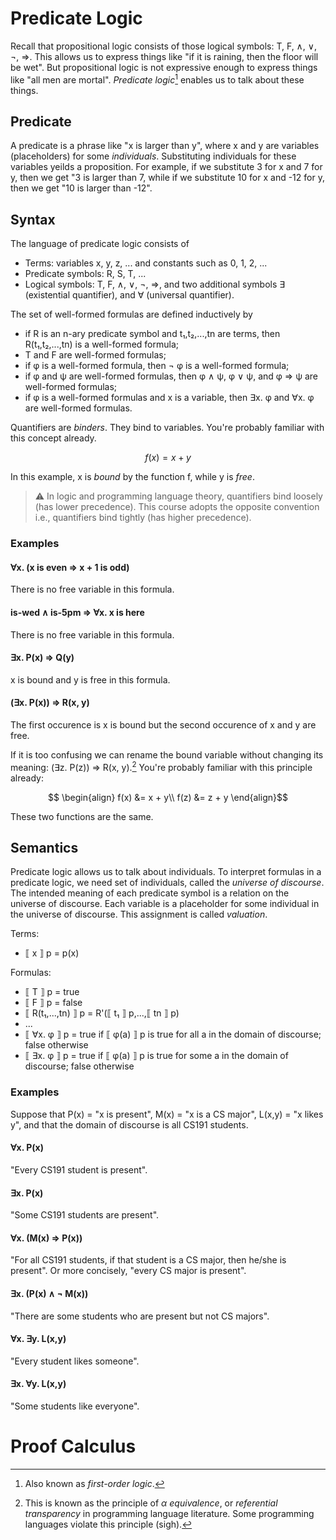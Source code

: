 # Predicate Logic

Recall that propositional logic consists of those logical symbols: T, F, ∧, ∨, ¬, ⇒.
This allows us to express things like "if it is raining, then the floor will be wet".
But propositional logic is not expressive enough to express things like "all men are mortal".
*Predicate logic*[^1] enables us to talk about these things.

## Predicate

A predicate is a phrase like "x is larger than y", where x and y are variables (placeholders) for some *individuals*.
Substituting individuals for these variables yeilds a proposition.
For example, if we substitute 3 for x and 7 for y, then we get "3 is larger than 7, while if we substitute 10 for x and -12 for y, then we get "10 is larger than -12".

## Syntax

The language of predicate logic consists of
- Terms: variables x, y, z, ... and constants such as 0, 1, 2, ...
- Predicate symbols: R, S, T, ...
- Logical symbols: T, F, ∧, ∨, ¬, ⇒, and two additional symbols ∃ (existential quantifier), and ∀ (universal quantifier).

The set of well-formed formulas are defined inductively by
- if R is an n-ary predicate symbol and t₁,t₂,...,tn are terms, then R(t₁,t₂,...,tn) is a well-formed formula;
- T and F are well-formed formulas;
- if φ is a well-formed formula, then ¬ φ is a well-formed formula;
- if φ and ψ are well-formed formulas, then φ ∧ ψ, φ ∨ ψ, and φ ⇒ ψ are well-formed formulas;
- if φ is a well-formed formulas and x is a variable, then ∃x. φ and ∀x. φ are well-formed formulas.

Quantifiers are *binders*.
They bind to variables.
You're probably familiar with this concept already.

```math
  f(x) = x + y
```

In this example, x is *bound* by the function f, while y is *free*.

> :warning: In logic and programming language theory, quantifiers bind loosely (has lower precedence).
> This course adopts the opposite convention i.e., quantifiers bind tightly (has higher precedence).

### Examples

#### ∀x. (x is even ⇒ x + 1 is odd)

There is no free variable in this formula.

#### is-wed ∧ is-5pm ⇒ ∀x. x is here

There is no free variable in this formula.

#### ∃x. P(x) ⇒ Q(y)

x is bound and y is free in this formula.

#### (∃x. P(x)) ⇒ R(x, y)

The first occurence is x is bound but the second occurence of x and y are free.

If it is too confusing we can rename the bound variable without changing its meaning: (∃z. P(z)) ⇒ R(x, y).[^2]
You're probably familiar with this principle already:

```math
  \begin{align}
    f(x) &= x + y\\
    f(z) &= z + y
  \end{align}
```

These two functions are the same.

## Semantics

Predicate logic allows us to talk about individuals.
To interpret formulas in a predicate logic, we need set of individuals, called the *universe of discourse*.
The intended meaning of each predicate symbol is a relation on the universe of discourse.
Each variable is a placeholder for some individual in the universe of discourse.
This assignment is called *valuation*.

Terms:
- ⟦ x ⟧ p = p(x)

Formulas:
- ⟦ T ⟧ p = true
- ⟦ F ⟧ p = false
- ⟦ R(t₁,...,tn) ⟧ p = R'(⟦ t₁ ⟧ p,...,⟦ tn ⟧ p)
- ...
- ⟦ ∀x. φ ⟧ p = true if ⟦ φ(a) ⟧ p is true for all a in the domain of discourse; false otherwise
- ⟦ ∃x. φ ⟧ p = true if ⟦ φ(a) ⟧ p is true for some a in the domain of discourse; false otherwise

### Examples

Suppose that P(x) = "x is present", M(x) = "x is a CS major", L(x,y) = "x likes y", and that the domain of discourse is all CS191 students.

#### ∀x. P(x)

"Every CS191 student is present".

#### ∃x. P(x)

"Some CS191 students are present".

#### ∀x. (M(x) ⇒ P(x))

"For all CS191 students, if that student is a CS major, then he/she is present".
Or more concisely, "every CS major is present".

#### ∃x. (P(x) ∧ ¬ M(x))

"There are some students who are present but not CS majors".

#### ∀x. ∃y. L(x,y)

"Every student likes someone".

#### ∃x. ∀y. L(x,y)

"Some students like everyone".

# Proof Calculus

[^1]: Also known as *first-order logic*. 
[^2]: This is known as the principle of *α equivalence*, or *referential transparency* in programming language literature. Some programming languages violate this principle (sigh).
